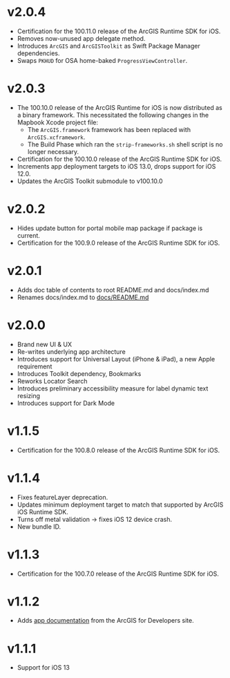 # v2.0.4

- Certification for the 100.11.0 release of the ArcGIS Runtime SDK for iOS.
- Removes now-unused app delegate method.
- Introduces `ArcGIS` and `ArcGISToolkit` as Swift Package Manager dependencies.
- Swaps `PKHUD` for OSA home-baked `ProgressViewController`.

# v2.0.3

- The 100.10.0 release of the ArcGIS Runtime for iOS is now distributed as a binary framework.  This necessitated the following changes in the Mapbook Xcode project file:
    - The `ArcGIS.framework` framework has been replaced with `ArcGIS.xcframework`.
    - The Build Phase which ran the `strip-frameworks.sh` shell script is no longer necessary.
- Certification for the 100.10.0 release of the ArcGIS Runtime SDK for iOS.
- Increments app deployment targets to iOS 13.0, drops support for iOS 12.0.
- Updates the ArcGIS Toolkit submodule to v100.10.0

# v2.0.2

- Hides update button for portal mobile map package if package is current.
- Certification for the 100.9.0 release of the ArcGIS Runtime SDK for iOS.

# v2.0.1

- Adds doc table of contents to root README.md and docs/index.md
- Renames docs/index.md to [docs/README.md](/docs/README.md)

# v2.0.0

* Brand new UI & UX
* Re-writes underlying app architecture
* Introduces support for Universal Layout (iPhone & iPad), a new Apple requirement
* Introduces Toolkit dependency, Bookmarks
* Reworks Locator Search
* Introduces preliminary accessibility measure for label dynamic text resizing
* Introduces support for Dark Mode

# v1.1.5

* Certification for the 100.8.0 release of the ArcGIS Runtime SDK for iOS.

# v1.1.4

* Fixes featureLayer deprecation.
* Updates minimum deployment target to match that supported by ArcGIS iOS Runtime SDK.
* Turns off metal validation -> fixes iOS 12 device crash.
* New bundle ID.

# v1.1.3

* Certification for the 100.7.0 release of the ArcGIS Runtime SDK for iOS.

# v1.1.2

* Adds [app documentation](/docs/README.md) from the ArcGIS for Developers site.

# v1.1.1

* Support for iOS 13

